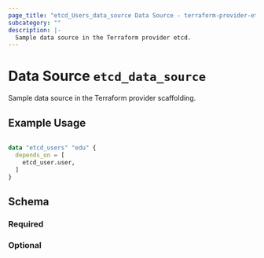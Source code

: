 ```yaml
---
page_title: "etcd_Users_data_source Data Source - terraform-provider-etcd"
subcategory: ""
description: |-
  Sample data source in the Terraform provider etcd.
---
```


# Data Source `etcd_data_source`

Sample data source in the Terraform provider scaffolding.

## Example Usage

```terraform

data "etcd_users" "edu" {
  depends_on = [
    etcd_user.user,
  ]
}

```

## Schema

### Required


### Optional




